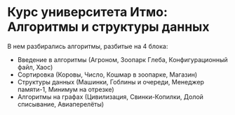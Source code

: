# Курс университета Итмо: Алгоритмы и структуры данных

В нем разбирались алгоритмы, разбитые на 4 блока:
- Введение в алгоритмы (Агроном, Зоопарк Глеба, Конфигурационный файл, Хаос)
- Сортировка (Коровы, Число, Кошмар в зоопарке, Магазин)
- Структуры данных (Машинки, Гоблины и очереди, Менеджер памяти-1, Минимум на отрезке)
- Алгоритмы на графах (Цивилизация, Свинки-Копилки, Долой списывание, Авиаперелёты)
